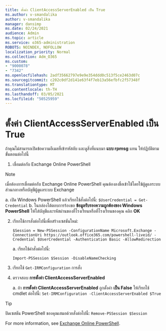 ```yaml
---
title: ตั้งค่า ClientAccessServerEnabled เป็น True
ms.author: v-smandalika
author: v-smandalika
manager: dansimp
ms.date: 02/24/2021
audience: Admin
ms.topic: article
ms.service: o365-administration
ROBOTS: NOINDEX, NOFOLLOW
localization_priority: Normal
ms.collection: Adm_O365
ms.custom:
- "9000078"
- "7342"
ms.openlocfilehash: 2adf35662797e9e9e354ddd0c513f5ce2463d07c
ms.sourcegitcommit: c202c0df2d141e63f4f7eb13a56efbfc2f57348f
ms.translationtype: MT
ms.contentlocale: th-TH
ms.lasthandoff: 03/05/2021
ms.locfileid: "50525959"
---
```

# <a name="set-clientaccessserverenabled-to-true"></a>ตั้งค่า ClientAccessServerEnabled เป็น True

ถ้าคุณไม่สามารถเปิดข้อความอีเมลที่เข้ารหัสลับ และดูสิ่งที่แนบมา **แบบ rpmsg** แทน ให้ปฏิบัติตามขั้นตอนต่อไปนี้

1. เชื่อมต่อกับ Exchange Online PowerShell

> [!NOTE]
> เมื่อต้องการเชื่อมต่อกับ Exchange Online PowerShell คุณต้องลงชื่อเข้าใช้โดยใช้ผู้ดูแลระบบส่วนกลางหรือบัญชีผู้ดูแลระบบ Exchange

   a. เปิด Windows PowerShell แล้วเรียกใช้สั่งต่อไปนี้: `$UserCredential = Get-Credential`
b. ในกล่องโต้ตอบการร้องขอ **ข้อมูลรับรองความถูกต้องของ Windows PowerShell** ให้ใส่บัญชีและรหัสผ่านของที่โรงเรียนหรือที่โรงเรียนของคุณ คลิก **OK** 

2. เรียกใช้การสั่งต่อไปนี้เพื่อสร้างเซสชันใหม่:

    `$Session = New-PSSession -ConfigurationName Microsoft.Exchange -ConnectionUri https://outlook.office365.com/powershell-liveid/ -Credential $UserCredential -Authentication Basic -AllowRedirection`

    a. เรียกใช้คำสั่งต่อไปนี้:
    
    `Import-PSSession $Session -DisableNameChecking`

3. เรียกใช้ `Get-IRMConfiguration` การสั่ง

4. ตรวจสอบ **การตั้งค่า ClientAccessServerEnabled** 

    a. ถ้า **การตั้งค่า ClientAccessServerEnabled** ถูกตั้งค่า **เป็น False** ให้เรียกใช้ cmdlet ต่อไปนี้: `Set-IRMConfiguration -ClientAccessServerEnabled $True`

> [!TIP]
> ปิดเซสชัน PowerShell ของคุณเสมอด้วยสั่งต่อไปนี้: `Remove-PSSession $Session`

For more information, see [Exchange Online PowerShell](https://docs.microsoft.com/powershell/exchange/connect-to-exchange-online-powershell).

